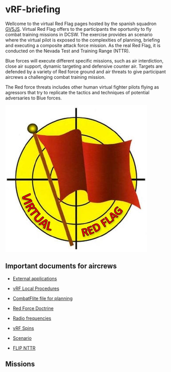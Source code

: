 # vRF-briefing
Wellcome to the virtual Red Flag pages hosted by the spanish squadron [GV5JS](http://foro.gv5js.com/). Virtual Red Flag offers to the participants the oportunity to fly combat training missions in DCSW. The exercise provides an scenario where the virtual pilot is exposed to the complexities of planning, briefing and executing a composite attack force mission. As the real Red Flag, it is conducted on the Nevada Test and Training Range (NTTR).
 

Blue forces will execute different specific missions, such as air interdiction, close air support, dynamic targeting and defensive counter air. Targets are defended by a variety of Red force ground and air threats to give participant aircrews a challenging combat training mission.

 
The Red force threats includes other human virtual fighter pilots flying as agressors that try to replicate the tactics and techniques of potential adversaries to Blue forces.

 

![](Images/LogovRF.JPG)

## Important documents for aircrews
* [External applications](./docs/external.md)

* [vRF Local Procedures](files/LocalProcedures.pdf)

* [CombatFlite file for planning](files/vRFCombatFlite.cf)

* [Red Force Doctrine](./files/RedDoctrine.pdf)

* [Radio frequencies](./docs/freqs.md)

* [vRF Spins](files/spins.pdf)

* [Scenario](./docs/scenario.md)

* [FLIP NTTR](files7476vFGFlightInfoPubNevada.pdf)

## Missions



